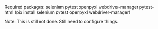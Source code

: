 Required packages:
selenium
pytest
openpyxl
webdriver-manager
pytest-html
(pip install selenium pytest openpyxl webdriver-manager)

Note: This is still not done. Still need to configure things.
